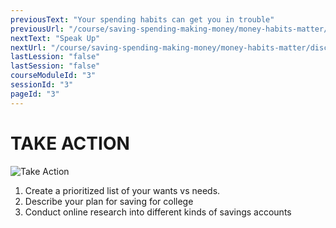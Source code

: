 ```yaml
---
previousText: "Your spending habits can get you in trouble"
previousUrl: "/course/saving-spending-making-money/money-habits-matter/spending-habits"
nextText: "Speak Up"
nextUrl: "/course/saving-spending-making-money/money-habits-matter/discussion"
lastLession: "false"
lastSession: "false"
courseModuleId: "3"
sessionId: "3"
pageId: "3"
---
```



# TAKE ACTION
![Take Action](/assets/img/take-action.jpg)

1.	Create a prioritized list of your wants vs needs. 
2.	Describe your plan for saving for college
3.	Conduct online research into different kinds of savings accounts

